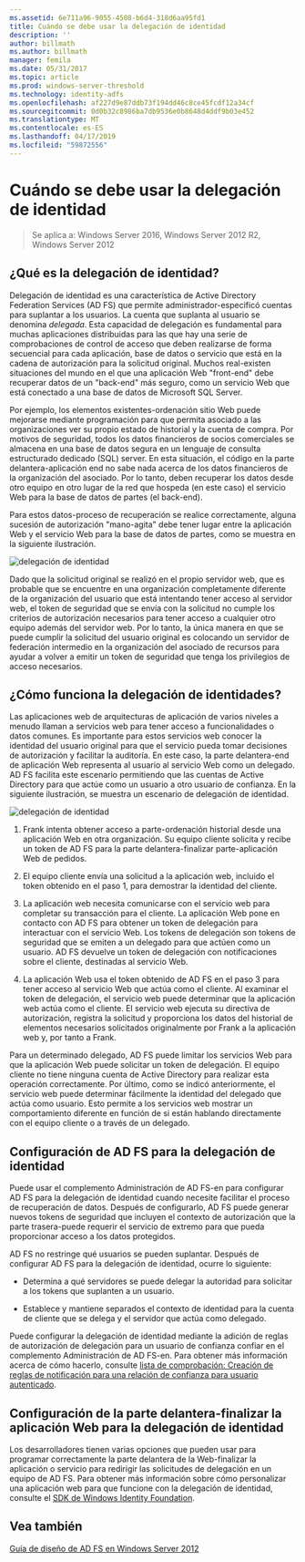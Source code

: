 ```yaml
---
ms.assetid: 6e711a96-9055-4508-b6d4-318d6aa95fd1
title: Cuándo se debe usar la delegación de identidad
description: ''
author: billmath
ms.author: billmath
manager: femila
ms.date: 05/31/2017
ms.topic: article
ms.prod: windows-server-threshold
ms.technology: identity-adfs
ms.openlocfilehash: af227d9e87ddb73f194dd46c8ce45fcdf12a34cf
ms.sourcegitcommit: 0d0b32c8986ba7db9536e0b8648d4ddf9b03e452
ms.translationtype: MT
ms.contentlocale: es-ES
ms.lasthandoff: 04/17/2019
ms.locfileid: "59872556"
---
```

# <a name="when-to-use-identity-delegation"></a>Cuándo se debe usar la delegación de identidad

>Se aplica a: Windows Server 2016, Windows Server 2012 R2, Windows Server 2012
  
## <a name="what-is-identity-delegation"></a>¿Qué es la delegación de identidad?  
Delegación de identidad es una característica de Active Directory Federation Services \(AD FS\) que permite administrador\-especificó cuentas para suplantar a los usuarios. La cuenta que suplanta al usuario se denomina *delegada*. Esta capacidad de delegación es fundamental para muchas aplicaciones distribuidas para las que hay una serie de comprobaciones de control de acceso que deben realizarse de forma secuencial para cada aplicación, base de datos o servicio que está en la cadena de autorización para la solicitud original. Muchos real\-existen situaciones del mundo en el que una aplicación Web "front-end" debe recuperar datos de un "back-end" más seguro, como un servicio Web que está conectado a una base de datos de Microsoft SQL Server.  
  
Por ejemplo, los elementos existentes\-ordenación sitio Web puede mejorarse mediante programación para que permita asociado a las organizaciones ver su propio estado de historial y la cuenta de compra. Por motivos de seguridad, todos los datos financieros de socios comerciales se almacena en una base de datos segura en un lenguaje de consulta estructurado dedicado \(SQL\) server. En esta situación, el código en la parte delantera\-aplicación end no sabe nada acerca de los datos financieros de la organización del asociado. Por lo tanto, deben recuperar los datos desde otro equipo en otro lugar de la red que hospeda \(en este caso\) el servicio Web para la base de datos de partes \(el back-end\).  
  
Para estos datos\-proceso de recuperación se realice correctamente, alguna sucesión de autorización "mano\-agita" debe tener lugar entre la aplicación Web y el servicio Web para la base de datos de partes, como se muestra en la siguiente ilustración.  
  
![delegación de identidad](media/adfs2_identitydelegationconcept.gif)  
  
Dado que la solicitud original se realizó en el propio servidor web, que es probable que se encuentre en una organización completamente diferente de la organización del usuario que está intentando tener acceso al servidor web, el token de seguridad que se envía con la solicitud no cumple los criterios de autorización necesarios para tener acceso a cualquier otro equipo además del servidor web. Por lo tanto, la única manera en que se puede cumplir la solicitud del usuario original es colocando un servidor de federación intermedio en la organización del asociado de recursos para ayudar a volver a emitir un token de seguridad que tenga los privilegios de acceso necesarios.  
  
## <a name="how-does-identity-delegation-work"></a>¿Cómo funciona la delegación de identidades?  
Las aplicaciones web de arquitecturas de aplicación de varios niveles a menudo llaman a servicios web para tener acceso a funcionalidades o datos comunes. Es importante para estos servicios web conocer la identidad del usuario original para que el servicio pueda tomar decisiones de autorización y facilitar la auditoría. En este caso, la parte delantera\-end de aplicación Web representa al usuario al servicio Web como un delegado. AD FS facilita este escenario permitiendo que las cuentas de Active Directory para que actúe como un usuario a otro usuario de confianza. En la siguiente ilustración, se muestra un escenario de delegación de identidad.  
  
![delegación de identidad](media/adfs2_identitydelegationsteps.gif)  
  
1.  Frank intenta obtener acceso a parte\-ordenación historial desde una aplicación Web en otra organización. Su equipo cliente solicita y recibe un token de AD FS para la parte delantera\-finalizar parte\-aplicación Web de pedidos.  
  
2.  El equipo cliente envía una solicitud a la aplicación web, incluido el token obtenido en el paso 1, para demostrar la identidad del cliente.  
  
3.  La aplicación web necesita comunicarse con el servicio web para completar su transacción para el cliente. La aplicación Web pone en contacto con AD FS para obtener un token de delegación para interactuar con el servicio Web. Los tokens de delegación son tokens de seguridad que se emiten a un delegado para que actúen como un usuario. AD FS devuelve un token de delegación con notificaciones sobre el cliente, destinadas al servicio Web.  
  
4.  La aplicación Web usa el token obtenido de AD FS en el paso 3 para tener acceso al servicio Web que actúa como el cliente. Al examinar el token de delegación, el servicio web puede determinar que la aplicación web actúa como el cliente. El servicio web ejecuta su directiva de autorización, registra la solicitud y proporciona los datos del historial de elementos necesarios solicitados originalmente por Frank a la aplicación web y, por tanto a Frank.  
  
Para un determinado delegado, AD FS puede limitar los servicios Web para que la aplicación Web puede solicitar un token de delegación. El equipo cliente no tiene ninguna cuenta de Active Directory para realizar esta operación correctamente. Por último, como se indicó anteriormente, el servicio web puede determinar fácilmente la identidad del delegado que actúa como usuario. Esto permite a los servicios web mostrar un comportamiento diferente en función de si están hablando directamente con el equipo cliente o a través de un delegado.  
  
## <a name="configuring-ad-fs-for-identity-delegation"></a>Configuración de AD FS para la delegación de identidad  
Puede usar el complemento Administración de AD FS\-en para configurar AD FS para la delegación de identidad cuando necesite facilitar el proceso de recuperación de datos. Después de configurarlo, AD FS puede generar nuevos tokens de seguridad que incluyen el contexto de autorización que la parte trasera\-puede requerir el servicio de extremo para que pueda proporcionar acceso a los datos protegidos.  
  
AD FS no restringe qué usuarios se pueden suplantar. Después de configurar AD FS para la delegación de identidad, ocurre lo siguiente:  
  
-   Determina a qué servidores se puede delegar la autoridad para solicitar a los tokens que suplanten a un usuario.  
  
-   Establece y mantiene separados el contexto de identidad para la cuenta de cliente que se delega y el servidor que actúa como delegado.  
  
Puede configurar la delegación de identidad mediante la adición de reglas de autorización de delegación para un usuario de confianza confiar en el complemento Administración de AD FS\-en. Para obtener más información acerca de cómo hacerlo, consulte [lista de comprobación: Creación de reglas de notificación para una relación de confianza para usuario autenticado](../../ad-fs/deployment/Checklist--Creating-Claim-Rules-for-a-Relying-Party-Trust.md).  
  
## <a name="configuring-the-front-end-web-application-for-identity-delegation"></a>Configuración de la parte delantera\-finalizar la aplicación Web para la delegación de identidad  
Los desarrolladores tienen varias opciones que pueden usar para programar correctamente la parte delantera de la Web\-finalizar la aplicación o servicio para redirigir las solicitudes de delegación en un equipo de AD FS. Para obtener más información sobre cómo personalizar una aplicación web para que funcione con la delegación de identidad, consulte el [SDK de Windows Identity Foundation](https://go.microsoft.com/fwlink/?LinkId=122266).  
  
## <a name="see-also"></a>Vea también
[Guía de diseño de AD FS en Windows Server 2012](AD-FS-Design-Guide-in-Windows-Server-2012.md)
